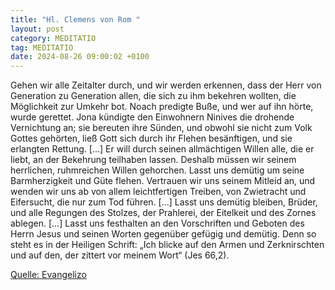 ```yaml
---
title: "Hl. Clemens von Rom "
layout: post
category: MEDITATIO
tag: MEDITATIO
date: 2024-08-26 09:00:02 +0100
---
```

 
Gehen wir alle Zeitalter durch, und wir werden erkennen, dass der Herr von Generation zu Generation allen, die sich zu ihm bekehren wollten, die Möglichkeit zur Umkehr bot. Noach predigte Buße, und wer auf ihn hörte, wurde gerettet. Jona kündigte den Einwohnern Ninives die drohende Vernichtung an; sie bereuten ihre Sünden, und obwohl sie nicht zum Volk Gottes gehörten, ließ Gott sich durch ihr Flehen besänftigen, und sie erlangten Rettung.<!--more--> […]
Er will durch seinen allmächtigen Willen alle, die er liebt, an der Bekehrung teilhaben lassen. Deshalb müssen wir seinem herrlichen, ruhmreichen Willen gehorchen. Lasst uns demütig um seine Barmherzigkeit und Güte flehen. Vertrauen wir uns seinem Mitleid an, und wenden wir uns ab von allem leichtfertigen Treiben, von Zwietracht und Eifersucht, die nur zum Tod führen. […] 
Lasst uns demütig bleiben, Brüder, und alle Regungen des Stolzes, der Prahlerei, der Eitelkeit und des Zornes ablegen. […] Lasst uns festhalten an den Vorschriften und Geboten des Herrn Jesus und seinen Worten gegenüber gefügig und demütig. Denn so steht es in der Heiligen Schrift: „Ich blicke auf den Armen und Zerknirschten und auf den, der zittert vor meinem Wort“ (Jes 66,2).
 

[Quelle: Evangelizo](https://evangeliumtagfuertag.org/DE/gospel)